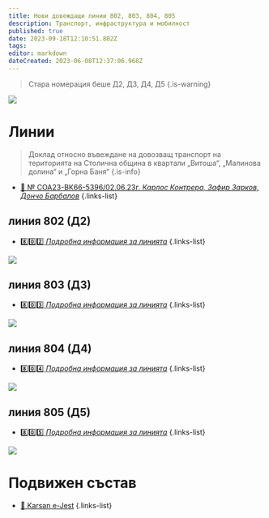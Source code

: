 ```yaml
---
title: Нови довеждащи линии 802, 803, 804, 805
description: Транспорт, инфраструктура и мобилност
published: true
date: 2023-09-18T12:10:51.802Z
tags: 
editor: markdown
dateCreated: 2023-06-08T12:37:06.968Z
---
```


> Стара номерация беше Д2, Д3, Д4, Д5
{.is-warning}


<img src="https://drive.google.com/uc?id=13QROPPdaZGW5eOALdoi7NPVE0fN888vx">


# Линии

> Доклад относно въвеждане на довозващ транспорт на територията на Столична община в квартали „Витоша“, „Малинова долина“ и „Горна Баня“
{.is-info}

- [:memo: № СОА23-ВК66-5396/02.06.23г. *Карлос Контрера, Зафир Зарков, Дончо Барбалов*](https://drive.google.com/file/d/1DYIeZ7c6jGVA4P3cH9-OjkDS1stHL3Ri/view?usp=drive_link)
{.links-list}



## линия 802 (Д2)
- [:eight::zero::two: *Подробна информация за линията*](/bg/public-transport/bus-routes-1968-sega/802)
{.links-list}

<img src="https://drive.google.com/uc?id=1xS3prnbbpwIdpbf7jNe8qxvW3VHa_Z02">


## линия 803 (Д3)
- [:eight::zero::three: *Подробна информация за линията*](/bg/public-transport/bus-routes-1968-sega/803)
{.links-list}

<img src="https://drive.google.com/uc?id=1kgQlspdpYYoFe5FPNwimdErxOu3d7cut">

## линия 804 (Д4)
- [:eight::zero::four: *Подробна информация за линията*](/bg/public-transport/bus-routes-1968-sega/804)
{.links-list}

<img src="https://drive.google.com/uc?id=1zi65mWtgB1UQlbhXpwUnHnY6d1zSZMxf">


## линия 805 (Д5)
- [:eight::zero::five: *Подробна информация за линията*](/bg/public-transport/bus-routes-1968-sega/805)
{.links-list}

<img src="https://drive.google.com/uc?id=1YN0RkxKnwNkwvq8uRYX0xDs413e6is2X">

# Подвижен състав

- [:bus: Karsan e-Jest](/bg/public-transport/fleet-list/2022-Karsan-e-Jest)
{.links-list}
